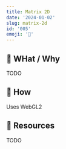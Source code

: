 ```yaml
---
title: Matrix 2D
date: '2024-01-02'
slug: matrix-2d
id: '005'
emoji: '📐'
---
```


## 🚧 WHat / Why

TODO

## 🚧 How

Uses WebGL2

## 🚧 Resources

TODO
